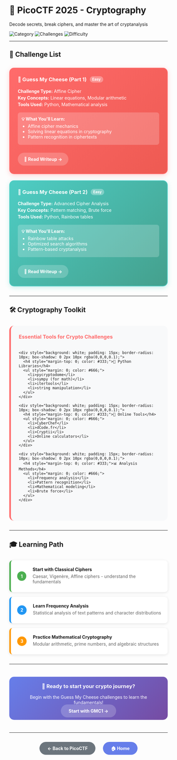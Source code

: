 # 🔐 PicoCTF 2025 - Cryptography

Decode secrets, break ciphers, and master the art of cryptanalysis

![Category](https://img.shields.io/badge/Category-Cryptography-red?style=for-the-badge) ![Challenges](https://img.shields.io/badge/Challenges-2-blue?style=for-the-badge) ![Difficulty](https://img.shields.io/badge/Difficulty-Beginner-green?style=for-the-badge)

---

## 🧀 Challenge List

<div style="display: grid; grid-template-columns: repeat(auto-fit, minmax(350px, 1fr)); gap: 20px; margin: 30px 0;">

  <div style="border: 2px solid #ff6b6b; border-radius: 15px; padding: 25px; background: linear-gradient(135deg, #ff6b6b 0%, #ee5a52 100%); color: white; box-shadow: 0 4px 15px rgba(255, 107, 107, 0.3);">
    <h3 style="margin-top: 0; color: white; display: flex; align-items: center;">
      🧀 Guess My Cheese (Part 1)
      <span style="background: rgba(255,255,255,0.3); font-size: 0.7em; padding: 3px 8px; border-radius: 10px; margin-left: 10px;">Easy</span>
    </h3>
    <p style="margin: 15px 0; line-height: 1.5;">
      <strong>Challenge Type:</strong> Affine Cipher<br>
      <strong>Key Concepts:</strong> Linear equations, Modular arithmetic<br>
      <strong>Tools Used:</strong> Python, Mathematical analysis
    </p>
    <div style="background: rgba(255,255,255,0.2); border-radius: 8px; padding: 12px; margin: 15px 0;">
      <strong>💡 What You'll Learn:</strong>
      <ul style="margin: 5px 0; padding-left: 20px;">
        <li>Affine cipher mechanics</li>
        <li>Solving linear equations in cryptography</li>
        <li>Pattern recognition in ciphertexts</li>
      </ul>
    </div>
    <a href="GMC1.md" style="background: rgba(255,255,255,0.2); color: white; padding: 12px 20px; border-radius: 25px; text-decoration: none; font-weight: bold; display: inline-block; margin-top: 10px;">📖 Read Writeup →</a>
  </div>

  <div style="border: 2px solid #4ecdc4; border-radius: 15px; padding: 25px; background: linear-gradient(135deg, #4ecdc4 0%, #44a08d 100%); color: white; box-shadow: 0 4px 15px rgba(78, 205, 196, 0.3);">
    <h3 style="margin-top: 0; color: white; display: flex; align-items: center;">
      🧀 Guess My Cheese (Part 2)
      <span style="background: rgba(255,255,255,0.3); font-size: 0.7em; padding: 3px 8px; border-radius: 10px; margin-left: 10px;">Easy</span>
    </h3>
    <p style="margin: 15px 0; line-height: 1.5;">
      <strong>Challenge Type:</strong> Advanced Cipher Analysis<br>
      <strong>Key Concepts:</strong> Pattern matching, Brute force<br>
      <strong>Tools Used:</strong> Python, Rainbow tables
    </p>
    <div style="background: rgba(255,255,255,0.2); border-radius: 8px; padding: 12px; margin: 15px 0;">
      <strong>💡 What You'll Learn:</strong>
      <ul style="margin: 5px 0; padding-left: 20px;">
        <li>Rainbow table attacks</li>
        <li>Optimized search algorithms</li>
        <li>Pattern-based cryptanalysis</li>
      </ul>
    </div>
    <a href="GMC2.md" style="background: rgba(255,255,255,0.2); color: white; padding: 12px 20px; border-radius: 25px; text-decoration: none; font-weight: bold; display: inline-block; margin-top: 10px;">📖 Read Writeup →</a>
  </div>

</div>

---

## 🛠️ Cryptography Toolkit

<div style="background: #f8f9fa; padding: 25px; border-radius: 15px; margin: 30px 0; border-left: 5px solid #ff6b6b;">
  <h3 style="margin-top: 0; color: #ff6b6b;">Essential Tools for Crypto Challenges</h3>
  
  <div style="display: grid; grid-template-columns: repeat(auto-fit, minmax(200px, 1fr)); gap: 20px; margin: 20px 0;">
    
    <div style="background: white; padding: 15px; border-radius: 10px; box-shadow: 0 2px 10px rgba(0,0,0,0.1);">
      <h4 style="margin-top: 0; color: #333;">🐍 Python Libraries</h4>
      <ul style="margin: 0; color: #666;">
        <li>pycryptodome</li>
        <li>sympy (for math)</li>
        <li>itertools</li>
        <li>string manipulation</li>
      </ul>
    </div>
    
    <div style="background: white; padding: 15px; border-radius: 10px; box-shadow: 0 2px 10px rgba(0,0,0,0.1);">
      <h4 style="margin-top: 0; color: #333;">🔧 Online Tools</h4>
      <ul style="margin: 0; color: #666;">
        <li>CyberChef</li>
        <li>dCode.fr</li>
        <li>Cryptii</li>
        <li>Online calculators</li>
      </ul>
    </div>
    
    <div style="background: white; padding: 15px; border-radius: 10px; box-shadow: 0 2px 10px rgba(0,0,0,0.1);">
      <h4 style="margin-top: 0; color: #333;">📊 Analysis Methods</h4>
      <ul style="margin: 0; color: #666;">
        <li>Frequency analysis</li>
        <li>Pattern recognition</li>
        <li>Mathematical modeling</li>
        <li>Brute force</li>
      </ul>
    </div>
    
  </div>
</div>

---

## 🎓 Learning Path

<div style="display: flex; flex-direction: column; gap: 15px; margin: 30px 0;">
  
  <div style="display: flex; align-items: center; background: white; padding: 20px; border-radius: 10px; box-shadow: 0 2px 10px rgba(0,0,0,0.1); border-left: 5px solid #4caf50;">
    <div style="background: #4caf50; color: white; border-radius: 50%; width: 30px; height: 30px; display: flex; align-items: center; justify-content: center; margin-right: 20px; font-weight: bold;">1</div>
    <div>
      <strong>Start with Classical Ciphers</strong>
      <p style="margin: 5px 0; color: #666;">Caesar, Vigenère, Affine ciphers - understand the fundamentals</p>
    </div>
  </div>
  
  <div style="display: flex; align-items: center; background: white; padding: 20px; border-radius: 10px; box-shadow: 0 2px 10px rgba(0,0,0,0.1); border-left: 5px solid #2196f3;">
    <div style="background: #2196f3; color: white; border-radius: 50%; width: 30px; height: 30px; display: flex; align-items: center; justify-content: center; margin-right: 20px; font-weight: bold;">2</div>
    <div>
      <strong>Learn Frequency Analysis</strong>
      <p style="margin: 5px 0; color: #666;">Statistical analysis of text patterns and character distributions</p>
    </div>
  </div>
  
  <div style="display: flex; align-items: center; background: white; padding: 20px; border-radius: 10px; box-shadow: 0 2px 10px rgba(0,0,0,0.1); border-left: 5px solid #ff9800;">
    <div style="background: #ff9800; color: white; border-radius: 50%; width: 30px; height: 30px; display: flex; align-items: center; justify-content: center; margin-right: 20px; font-weight: bold;">3</div>
    <div>
      <strong>Practice Mathematical Cryptography</strong>
      <p style="margin: 5px 0; color: #666;">Modular arithmetic, prime numbers, and algebraic structures</p>
    </div>
  </div>
  
</div>

---

<div style="text-align: center; margin: 40px 0;">
  <div style="background: linear-gradient(135deg, #667eea 0%, #764ba2 100%); color: white; padding: 20px; border-radius: 15px; margin: 20px 0;">
    <h3 style="margin-top: 0;">🎯 Ready to start your crypto journey?</h3>
    <p style="margin: 10px 0;">Begin with the Guess My Cheese challenges to learn the fundamentals!</p>
    <a href="GMC1.md" style="background: rgba(255,255,255,0.2); color: white; padding: 12px 25px; border-radius: 25px; text-decoration: none; font-weight: bold; margin: 0 10px;">Start with GMC1 →</a>
  </div>
</div>

---

<div style="text-align: center; margin-top: 40px;">
  <a href="../index.md" style="background: #6c757d; color: white; padding: 12px 25px; border-radius: 25px; text-decoration: none; font-weight: bold; margin: 0 10px;">← Back to PicoCTF</a>
  <a href="../../index.md" style="background: #667eea; color: white; padding: 12px 25px; border-radius: 25px; text-decoration: none; font-weight: bold; margin: 0 10px;">🏠 Home</a>
</div>

